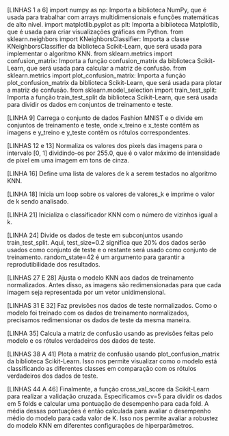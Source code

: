 [LINHAS 1 a 6] 
import numpy as np: Importa a biblioteca NumPy, que é usada para trabalhar com arrays multidimensionais e funções matemáticas de alto nível.
import matplotlib.pyplot as plt: Importa a biblioteca Matplotlib, que é usada para criar visualizações gráficas em Python.
from sklearn.neighbors import KNeighborsClassifier: Importa a classe KNeighborsClassifier da biblioteca Scikit-Learn, que será usada para implementar o algoritmo KNN.
from sklearn.metrics import confusion_matrix: Importa a função confusion_matrix da biblioteca Scikit-Learn, que será usada para calcular a matriz de confusão.
from sklearn.metrics import plot_confusion_matrix: Importa a função plot_confusion_matrix da biblioteca Scikit-Learn, que será usada para plotar a matriz de confusão.
from sklearn.model_selection import train_test_split: Importa a função train_test_split da biblioteca Scikit-Learn, que será usada para dividir os dados em conjuntos de treinamento e teste.

[LINHA 9]
Carrega o conjunto de dados Fashion MNIST e o divide em conjuntos de treinamento e teste, onde x_treino e x_teste contêm as imagens e y_treino e y_teste contêm os rótulos correspondentes.

[LINHAS 12 e 13]
Normaliza os valores dos pixels das imagens para o intervalo [0, 1] dividindo-os por 255.0, que é o valor máximo de intensidade de pixel em uma imagem em tons de cinza.

[LINHA 16]
Define uma lista de valores de k a serem testados no algoritmo KNN.

[LINHA 18]
Inicia um loop sobre os valores de valores_k e imprime o valor de k sendo analisado.

[LINHA 21]
Inicializa o classificador KNN com o número de vizinhos igual a k.

[LINHA 24]
Divide os dados de teste em subconjuntos usando train_test_split. Aqui, test_size=0.2 significa que 20% dos dados serão usados como conjunto de teste e o restante será usado como conjunto de treinamento. random_state=42 é um argumento para garantir a reprodutibilidade dos resultados.

[LINHAS 27 E 28]
Ajusta o modelo KNN aos dados de treinamento normalizados. Antes disso, as imagens são redimensionadas para que cada imagem seja representada por um vetor unidimensional.

[LINHAS 31 E 32]
Faz previsões nos dados de teste normalizados. Como o modelo foi treinado com os dados de treinamento normalizados, precisamos redimensionar os dados de teste da mesma maneira.

[LINHA 35]
Calcula a matriz de confusão usando as previsões feitas pelo modelo e os rótulos verdadeiros dos dados de teste.

[LINHAS 38 A 41]
Plota a matriz de confusão usando plot_confusion_matrix da biblioteca Scikit-Learn. Isso nos permite visualizar como o modelo está classificando as diferentes classes em comparação com os rótulos verdadeiros dos dados de teste.

[LINHAS 44 A 46]
Finalmente, a função cross_val_score da Scikit-Learn para realizar a validação cruzada. Especificamos cv=5 para dividir os dados em 5 folds e calcular uma pontuação de desempenho para cada fold. A média dessas pontuações é então calculada para avaliar o desempenho médio do modelo para cada valor de K. Isso nos permite avaliar a robustez do modelo KNN em diferentes configurações de hiperparâmetros.
